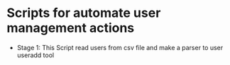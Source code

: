 # Scripts for automate user management actions

* Stage 1: This Script read users from csv file and make a parser to user useradd tool
